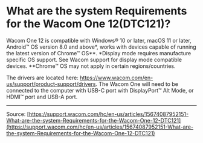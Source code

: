 # What are the system Requirements for the Wacom One 12(DTC121)?

Wacom One 12 is compatible with Windows® 10 or later, macOS 11 or later, Android™ OS version 8.0 and above*, works with devices capable of running the latest version of Chrome™ OS**.
*Display mode requires manufacture specific OS support. See Wacom support for display mode compatible devices. **Chrome™ OS may not apply in certain regions/countries.

The drivers are located here: https://www.wacom.com/en-us/support/product-support/drivers.
The Wacom One will need to be connected to the computer with USB-C port with DisplayPort™ Alt Mode, or HDMI™ port and USB-A port.

---
Source: [https://support.wacom.com/hc/en-us/articles/15674087952151-What-are-the-system-Requirements-for-the-Wacom-One-12-DTC121](https://support.wacom.com/hc/en-us/articles/15674087952151-What-are-the-system-Requirements-for-the-Wacom-One-12-DTC121)
